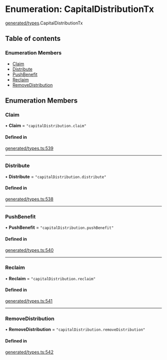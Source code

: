 # Enumeration: CapitalDistributionTx

[generated/types](../wiki/generated.types).CapitalDistributionTx

## Table of contents

### Enumeration Members

- [Claim](../wiki/generated.types.CapitalDistributionTx#claim)
- [Distribute](../wiki/generated.types.CapitalDistributionTx#distribute)
- [PushBenefit](../wiki/generated.types.CapitalDistributionTx#pushbenefit)
- [Reclaim](../wiki/generated.types.CapitalDistributionTx#reclaim)
- [RemoveDistribution](../wiki/generated.types.CapitalDistributionTx#removedistribution)

## Enumeration Members

### Claim

• **Claim** = ``"capitalDistribution.claim"``

#### Defined in

[generated/types.ts:539](https://github.com/PolymeshAssociation/polymesh-sdk/blob/079537ad/src/generated/types.ts#L539)

___

### Distribute

• **Distribute** = ``"capitalDistribution.distribute"``

#### Defined in

[generated/types.ts:538](https://github.com/PolymeshAssociation/polymesh-sdk/blob/079537ad/src/generated/types.ts#L538)

___

### PushBenefit

• **PushBenefit** = ``"capitalDistribution.pushBenefit"``

#### Defined in

[generated/types.ts:540](https://github.com/PolymeshAssociation/polymesh-sdk/blob/079537ad/src/generated/types.ts#L540)

___

### Reclaim

• **Reclaim** = ``"capitalDistribution.reclaim"``

#### Defined in

[generated/types.ts:541](https://github.com/PolymeshAssociation/polymesh-sdk/blob/079537ad/src/generated/types.ts#L541)

___

### RemoveDistribution

• **RemoveDistribution** = ``"capitalDistribution.removeDistribution"``

#### Defined in

[generated/types.ts:542](https://github.com/PolymeshAssociation/polymesh-sdk/blob/079537ad/src/generated/types.ts#L542)
